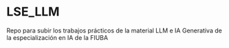 # LSE_LLM
Repo para subir los trabajos prácticos de la material LLM e IA Generativa de la especialización en IA de la FIUBA 




